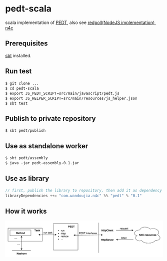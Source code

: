 # pedt-scala
scala implementation of <a href="https://github.com/aimingoo/redpoll/blob/master/infra/specifications/PEDT.md">PEDT</a>, also see
<a href="https://github.com/aimingoo/redpoll">redpoll(NodeJS implementation)</a>, <a href="https://github.com/aimingoo/n4c">n4c</a>

## Prerequisites
<a href="http://www.scala-sbt.org/download.html">sbt</a> installed.

## Run test
```shell
$ git clone ...
$ cd pedt-scala
$ export JS_PEDT_SCRIPT=src/main/javascript/pedt.js
$ export JS_HELPER_SCRIPT=src/main/resources/js_helper.json
$ sbt test
```

## Publish to private repository
```shell
$ sbt pedt/publish
```

## Use as standalone worker
```shell
$ sbt pedt/assembly
$ java -jar pedt-assembly-0.1.jar
```

## Use as library
```scala
// first, publish the library to repository, then add it as dependency
libraryDependencies ++= "com.wandoujia.n4c" %% "pedt" % "0.1"
```

## How it works
![illustrate pedt-scala](https://github.com/cyber4ron/notes/blob/master/images/pedt-scala.png)

